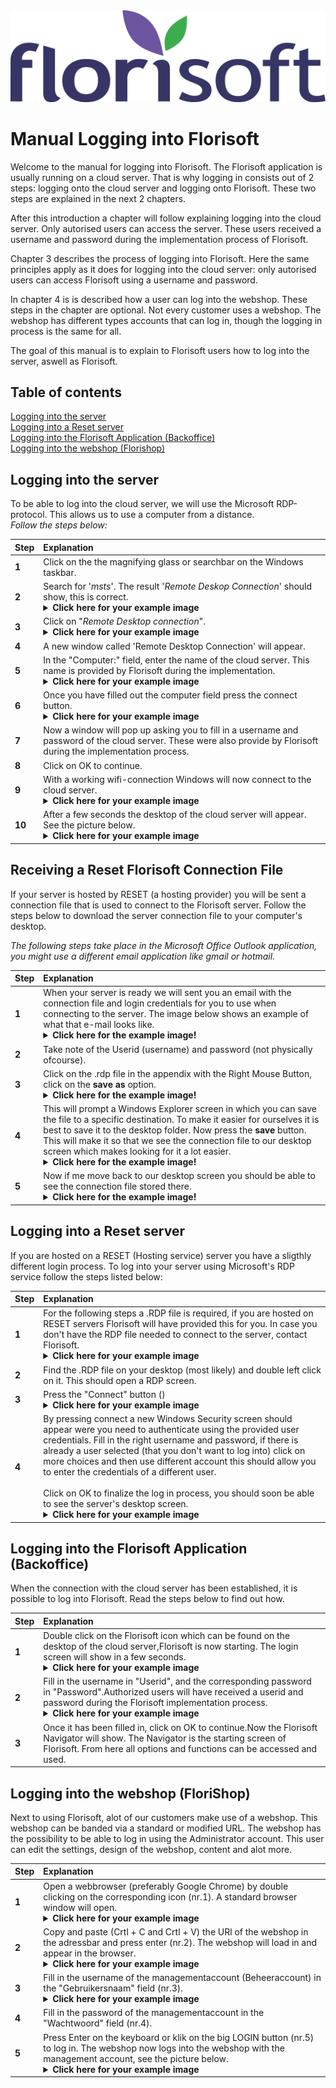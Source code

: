 <img src="../../fslogo.png">

# Manual Logging into Florisoft

Welcome to the manual for logging into Florisoft. The Florisoft application is usually running on a cloud server. That is why logging in consists out of 2 steps: logging onto the cloud server and logging onto Florisoft. These two steps are explained in the next 2 chapters.

After this introduction a chapter will follow explaining logging into the cloud server. Only autorised users can access the server. These users received a username and password during the implementation process of Florisoft.

Chapter 3 describes the process of logging into Florisoft. Here the same principles apply as it does for logging into the cloud server: only autorised users can access Florisoft using a username and password.

In chapter 4 is is described how a user can log into the webshop. These steps in the chapter are optional. Not every customer uses a webshop. The webshop has different types accounts that can log in, though the logging in process is the same for all.

The goal of this manual is to explain to Florisoft users how to log into the server, aswell as Florisoft.

## Table of contents

[Logging into the server](#logging-into-the-server)  
[Logging into a Reset server](#logging-into-a-reset-server)  
[Logging into the Florisoft Application (Backoffice)](#logging-into-the-florisoft-application-backoffice)  
[Logging into the webshop (Florishop)](#logging-into-the-webshop-florishop)  

## Logging into the server

To be able to log into the cloud server, we will use the Microsoft RDP-protocol. This allows us to use a computer from a distance.<Br> *Follow the steps below:*

|Step|Explanation|
|:--|:--|
|**1**|Click on the the magnifying glass or searchbar on the Windows taskbar.|
|**2**|Search for '*msts*'. The result '*Remote Deskop Connection*' should show, this is correct.<details><summary><b>Click here for your example image</b></summary><img src="Media_EN/image2.png"></details>|
|**3**|Click on "*Remote Desktop connection*".<details><summary><b>Click here for your example image</b></summary><img src="Media_EN/image3.png"></details>|
|**4**|A new window called 'Remote Desktop Connection' will appear.|
|**5**|In the "Computer:" field, enter the name of the cloud server. This name is provided by Florisoft during the implementation.<details><summary><b>Click here for your example image</b></summary><img src="Media_EN/image4.png"></details>|
|**6**|Once you have filled out the computer field press the connect button.<details><summary><b>Click here for your example image</b></summary><img src="Media_EN/image4.png"></details>|
|**7**|Now a window will pop up asking you to fill in a username and password of the cloud server. These were also provide by Florisoft during the implementation process.|
|**8**|Click on OK to continue.|
|**9**|With a working wifi-connection Windows will now connect to the cloud server.<details><summary><b>Click here for your example image</b></summary><img src="Media_EN/image5.png"></details>|
|**10**|After a few seconds the desktop of the cloud server will appear. See the picture below.<details><summary><b>Click here for your example image</b></summary><img src="Media_EN/image.png"></details>|

## Receiving a Reset Florisoft Connection File

If your server is hosted by RESET (a hosting provider) you will be sent a connection file that is used to connect to the Florisoft server. 
Follow the steps below to download the server connection file to your computer's desktop. 

*The following steps take place in the Microsoft Office Outlook application, you might use a different email application like gmail or hotmail.*

|Step|Explanation|
|:--|:--|
|**1**|When your server is ready we will sent you an email with the connection file and login credentials for you to use when connecting to the server. The image below shows an example of what that e-mail looks like.<details><summary>**Click here for the example image!**</summary><img src="Media_EN/image17.png"></details>|
|**2**|Take note of the Userid (username) and password (not physically ofcourse).|
|**3**|Click on the .rdp file in the appendix with the Right Mouse Button, click on the **save as** option.<details><summary>**Click here for the example image!**</summary><img src="Media_EN/image19.png"></details>|
|**4**|This will prompt a Windows Explorer screen in which you can save the file to a specific destination. To make it easier for ourselves it is best to save it to the desktop folder. Now press the **save** button. This will make it so that we see the connection file to our desktop screen which makes looking for it a lot easier.<details><summary>**Click here for the example image!**</summary><img src="Media_EN/image20.png"></details>|
|**5**|Now if me move back to our desktop screen you should be able to see the connection file stored there.<details><summary>**Click here for the example image!**</summary><img src="Media_EN/image21.png"></details>|


## Logging into a Reset server

If you are hosted on a RESET (Hosting service) server you have a sligthly different login process. To log into your server using Microsoft's RDP service follow the steps listed below:

|Step|Explanation|
|:--|:--|
|**1**|For the following steps a .RDP file is required, if you are hosted on RESET servers Florisoft will have provided this for you. In case you don't have the RDP file needed to connect to the server, contact Florisoft.<details><summary><b>Click here for your example image</b></summary><img src="Media_EN/image16.png"></details>|
|**2**|Find the .RDP file on your desktop (most likely) and double left click on it. This should open a RDP screen.|
|**3**|Press the "Connect" button ()<details><summary><b>Click here for your example image</b></summary><img src="Media_EN/image14.png"></details>|
|**4**|By pressing connect a new Windows Security screen should appear were you need to authenticate using the provided user credentials. Fill in the right username and password, if there is already a user selected (that you don't want to log into) click on more choices and then use different account this should allow you to enter the credentials of a different user.<Br><br>Click on OK to finalize the log in process, you should soon be able to see the server's desktop screen.<details><summary><b>Click here for your example image</b></summary><img src="Media_EN/image15.png"></details>|


## Logging into the Florisoft Application (Backoffice)

When the connection with the cloud server has been established, it is possible to log into Florisoft. Read the steps below to find out how.

|Step|Explanation|
|:--|:--|
|**1**|Double click on the Florisoft icon which can be found on the desktop of the cloud server,Florisoft is now starting. The login screen will show in a few seconds.<details><summary><b>Click here for your example image</b></summary><img src="Media_EN/image7.png"></details>|
|**2**|Fill in the username in "Userid", and the corresponding password in "Password".Authorized users will have received a userid and password during the Florisoft implementation process.<details><summary><b>Click here for your example image</b></summary><img src="Media_EN/image8.png"></details>|
|**3**|Once it has been filled in, click on OK to continue.Now the Florisoft Navigator will show. The Navigator is the starting screen of Florisoft. From here all options and functions can be accessed and used.|


## Logging into the webshop (FloriShop)

Next to using Florisoft, alot of our customers make use of a webshop. This webshop can be banded via a standard or modified URL. The webshop has the possibility to be able to log in using the Administrator account. This user can edit the settings, design of the webshop, content and alot more.

|Step|Explanation|
|:--|:--|
|**1**|Open a webbrowser (preferably Google Chrome) by double clicking on the corresponding icon (nr.1). A standard browser window will open.<details><summary><b>Click here for your example image</b></summary><img src="Media_EN/image10.png"></details>|
|**2**|Copy and paste (Crtl + C and Crtl + V) the URl of the webshop in the adressbar and press enter (nr.2). The webshop will load in and appear in the browser.<details><summary><b>Click here for your example image</b></summary><img src="Media_EN/image11.png"></details>|
|**3**|Fill in the username of the managementaccount (Beheeraccount) in the "Gebruikersnaam" field (nr.3).<details><summary><b>Click here for your example image</b></summary><img src="Media_EN/image12.png"></details>|
|**4**|Fill in the password of the managementaccount in the "Wachtwoord" field (nr.4).|
|**5**|Press Enter on the keyboard or klik on the big LOGIN button (nr.5) to log in. The webshop now logs into the webshop with the management account, see the picture below.<details><summary><b>Click here for your example image</b></summary><img src="Media_EN/image13.png"></details>|